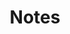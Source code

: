 ---
order: 6
title: Notes
description: Native note-taking Android application
platform: [android]
github: https://github.com/Jankku/notes
logo: /notes.svg
screenshots:
  - src: ./notes.png
    alt: "Three mobile app screens showing empty notes list, notes list with one note and settings screen."
gradient: notes
tags: [Kotlin, MVVM, Room]
features:
  - Notes saved automatically
  - List and grid view types
  - Export/import notes to/from a file
  - Light/dark themes
  - Finnish and English languages
---